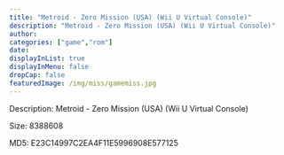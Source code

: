 ```yaml
---
title: "Metroid - Zero Mission (USA) (Wii U Virtual Console)"
description: "Metroid - Zero Mission (USA) (Wii U Virtual Console)"
author: 
categories: ["game","rom"]
date: 
displayInList: true
displayInMenu: false
dropCap: false
featuredImage: /img/miss/gamemiss.jpg
---
```


Description: Metroid - Zero Mission (USA) (Wii U Virtual Console)

Size: 8388608

MD5: E23C14997C2EA4F11E5996908E577125

